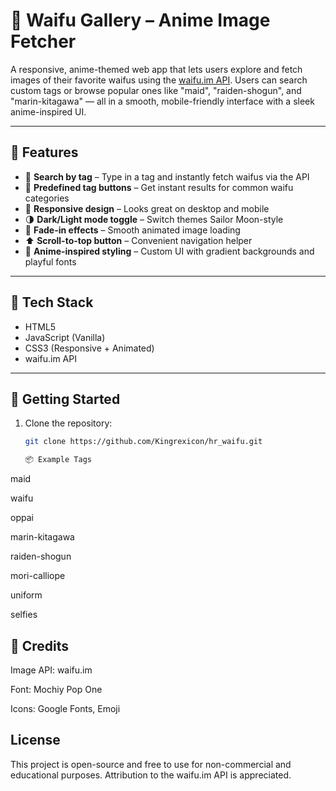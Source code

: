 # 🧸 Waifu Gallery – Anime Image Fetcher

A responsive, anime-themed web app that lets users explore and fetch images of their favorite waifus using the [waifu.im API](https://waifu.im). Users can search custom tags or browse popular ones like "maid", "raiden-shogun", and "marin-kitagawa" — all in a smooth, mobile-friendly interface with a sleek anime-inspired UI.

---

## 🎯 Features

- 🔎 **Search by tag** – Type in a tag and instantly fetch waifus via the API
- 🎀 **Predefined tag buttons** – Get instant results for common waifu categories
- 💫 **Responsive design** – Looks great on desktop and mobile
- 🌗 **Dark/Light mode toggle** – Switch themes Sailor Moon-style
- 🎴 **Fade-in effects** – Smooth animated image loading
- ⬆️ **Scroll-to-top button** – Convenient navigation helper
- 🎨 **Anime-inspired styling** – Custom UI with gradient backgrounds and playful fonts

---

## 🔧 Tech Stack

- HTML5
- JavaScript (Vanilla)
- CSS3 (Responsive + Animated)
- waifu.im API

---

## 🚀 Getting Started

1. Clone the repository:

   ```bash
   git clone https://github.com/Kingrexicon/hr_waifu.git

   📦 Example Tags
maid

waifu

oppai

marin-kitagawa

raiden-shogun

mori-calliope

uniform

selfies


## 🙏 Credits
Image API: waifu.im

Font: Mochiy Pop One

Icons: Google Fonts, Emoji


## License
This project is open-source and free to use for non-commercial and educational purposes. Attribution to the waifu.im API is appreciated.
